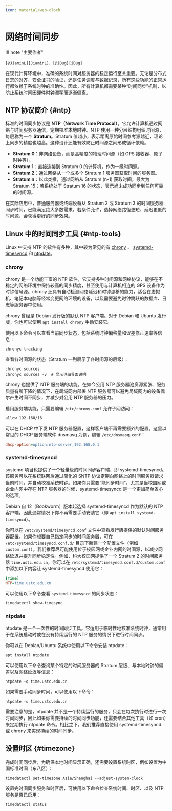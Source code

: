 ```yaml
---
icon: material/web-clock
---
```


# 网络时间同步

!!! note "主要作者"

    [@JiaminL][JiaminL]、[@iBug][iBug]

在现代计算环境中，准确的系统时间对服务器的稳定运行至关重要。无论是分布式日志的对齐、安全证书的验证，还是任务调度与数据记录，所有这些功能的正常运行都依赖于系统时钟的准确性。因此，所有计算机都需要某种“时间同步”机制，以防止系统时间因硬件时钟漂移而逐渐偏离。

## NTP 协议简介 {#ntp}

标准的时间同步协议是 **NTP（Network Time Protocol）**，它允许计算机通过网络与时间服务器通信，定期校准本地时钟。NTP 使用一种分层结构组织时间源，每层称为一个 **Stratum**。Stratum 值越小，表示距离原始时间参考源越近，理论上同步的精度也越高。这种设计还能有效防止时间源之间形成循环依赖。

* **Stratum 0**：非网络设备，而是高精度的物理时间源（如 GPS 接收器、原子时钟等）。
* **Stratum 1**：直接连接到 Stratum 0 的计算机，作为一级时间源。
* **Stratum 2**：通过网络从一个或多个 Stratum 1 服务器获取时间的服务器。
* **Stratum n**：以此类推，通过网络从 Stratum (n-1) 获取时间，最大为 Stratum 15；若系统处于 Stratum 16 的状态，表示尚未成功同步到任何可靠的时间源。

在实际应用中，普通服务器或终端设备从 Stratum 2 或 Stratum 3 的时间服务器同步时间，已能满足绝大多数需求。若条件允许，选择网络路径更短、延迟更低的时间源，会获得更好的同步效果。

## Linux 中的时间同步工具 {#ntp-tools}

Linux 中支持 NTP 的软件有多种，其中较为常见的有 [chrony](https://chrony-project.org/) 、 [systemd-timesyncd](https://wiki.archlinux.org/title/Systemd-timesyncd) 和 [ntpdate](https://www.ntp.org/documentation/4.2.8-series/ntpdate/)。

### chrony

chrony 是一个功能丰富的 NTP 软件，它支持多种时间源和网络协议，能够在不稳定的网络环境中保持较高的同步精度，甚至使用与计算机相连的 GPS 设备作为时钟信号源。chrony 还具有自动检测网络延迟和时钟漂移的能力，适合在虚拟机、笔记本电脑等经常变更网络环境的设备，以及需要避免时钟跳跃的数据库、日志等服务器中使用。

chrony 曾经是 Debian 发行版的默认 NTP 客户端。对于 Debian 和 Ubuntu 发行版，你也可以使用 `apt install chrony` 手动安装它。

使用以下命令可以查看当前同步状态，包括系统时钟偏移量和误差修正速率等信息：

```shell
chronyc tracking
```

查看各时间源的状态（Stratum 一列展示了各时间源的层级）：

```shell
chronyc sources
chronyc sources -v  # 显示详细界面说明
```

chrony 也提供了 NTP 服务端的功能。在如今公用 NTP 服务器池资源紧张、服务质量有所下降的情况下，在局域网内部署 NTP 服务器可以避免局域网内的设备偶尔产生时间不同步，并减少对公用 NTP 服务器的压力。

启用服务端功能，只需要编辑 `/etc/chrony.conf` 允许子网访问：

```shell
allow 192.168/16
```

可以在 DHCP 中下发 NTP 服务器配置，这样客户端不再需要额外的配置。这里以常见的 DHCP 服务端软件 dnsmasq 为例，编辑 `/etc/dnsmasq.conf`：

```ini
dhcp-option=option:ntp-server,192.168.0.1
```

### systemd-timesyncd

systemd 项目也提供了一个轻量级的时间同步客户端，即 systemd-timesyncd。该服务可以在系统联网后通过简化的 SNTP 协议定期向网络上的时间服务器请求当前时间，并自动校准系统时钟。如果你只需要“能同步时间”，尤其是当校园网或企业内网中存在 NTP 服务器的时候，systemd-timesyncd 是一个更加简单省心的选项。

Debian 自 12（Bookworm）版本起选择 systemd-timesyncd 作为默认的 NTP 客户端，因此通常情况下你不再需要手动安装它（即 `apt install systemd-timesyncd`）。

你可以在 `/etc/systemd/timesyncd.conf` 文件中查看发行版提供的默认时间服务器配置。如果你想要自己指定同步的时间服务器，可在 `/etc/systemd/timesyncd.conf.d/` 目录下新建一个配置文件（例如 `custom.conf`）。我们推荐尽可能使用位于校园网或企业内网的时间源，以减少网络延迟并提升同步稳定性。例如，科大校园网提供了一个 Stratum 2 的时间服务器 `time.ustc.edu.cn`，你可以在 `/etc/systemd/timesyncd.conf.d/custom.conf` 中添加以下内容让 systemd-timesyncd 使用它：

```ini
[Time]
NTP=time.ustc.edu.cn
```

可以使用以下命令查看 `systemd-timesyncd` 的同步状态：

```shell
timedatectl show-timesync
```

### ntpdate

ntpdate 是一个一次性的时间同步工具。它适用于临时性地校准系统时钟，通常用于在系统启动时或在没有持续运行的 NTP 服务的情况下进行时间同步。

你可以在 Debian/Ubuntu 系统中使用以下命令安装 ntpdate：

```shell
apt install ntpdate
```

可以使用以下命令查询某个特定的时间服务器的 Stratum 层级、与本地时钟的偏差以及网络延迟等信息：

```shell
ntpdate -q time.ustc.edu.cn
```

如果需要手动同步时间，可以使用以下命令：

```shell
ntpdate -u time.ustc.edu.cn  
```

需要注意的是，ntpdate 并不是一个持续运行的服务，只会在每次执行时进行一次时间同步，因此如果你需要持续的时间同步功能，还需要结合其他工具（如 cron）来定期执行 ntpdate 命令。相比之下，我们推荐直接使用 systemd-timesyncd 或 chrony 来实现持续的时间同步。

## 设置时区 {#timezone}

完成时间同步后，为确保本地时间显示正确，还需要设置系统时区，例如设置为中国标准时间（东八区）：

```shell
timedatectl set-timezone Asia/Shanghai --adjust-system-clock
```

设置完时间同步服务和时区后，可使用以下命令检查系统时间、时区、以及 NTP 服务是否已启用：

```shell
timedatectl status
```
